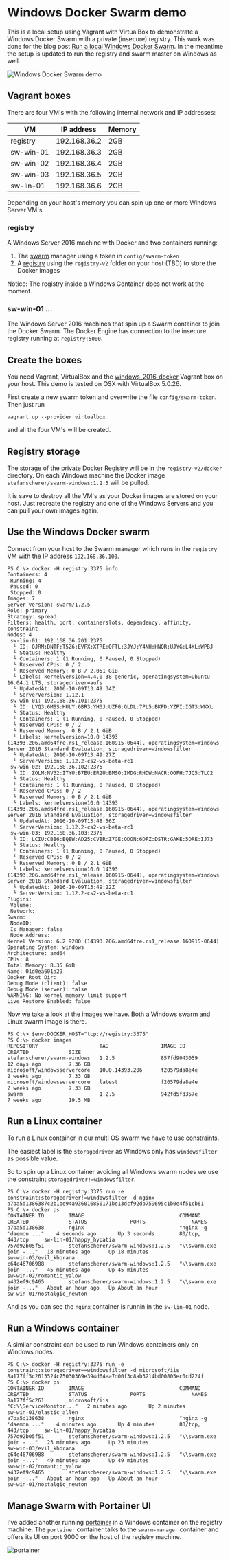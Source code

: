 # Windows Docker Swarm demo

This is a local setup using Vagrant with VirtualBox to demonstrate a Windows Docker Swarm with a private (insecure) registry. This work was done for the blog post [Run a local Windows Docker Swarm](https://stefanscherer.github.io/build-your-local-windows-docker-swarm/). In the meantime the setup is updated to run the registry and swarm master on Windows as well.

![Windows Docker Swarm demo](images/windows_swarm_demo.png)

## Vagrant boxes

There are four VM's with the following internal network and IP addresses:

| VM        | IP address   | Memory |
|-----------|--------------|--------|
| registry  | 192.168.36.2 | 2GB    |
| sw-win-01 | 192.168.36.3 | 2GB    |
| sw-win-02 | 192.168.36.4 | 2GB    |
| sw-win-03 | 192.168.36.5 | 2GB    |
| sw-lin-01 | 192.168.36.6 | 2GB    |

Depending on your host's memory you can spin up one or more Windows Server VM's.

### registry

A Windows Server 2016 machine with Docker and two containers running:

1. The [swarm](https://github.com/StefanScherer/dockerfiles-windows/tree/master/swarm) manager using a token in `config/swarm-token`
2. A [registry](https://github.com/StefanScherer/dockerfiles-windows/tree/master/registry) using the `registry-v2` folder on your host (TBD) to store the Docker images

Notice: The registry inside a Windows Container does not work at the moment.

### sw-win-01 ...

The Windows Server 2016 machines that spin up a Swarm container to join the Docker Swarm.
The Docker Engine has connection to the insecure registry running at `registry:5000`.

## Create the boxes

You need Vagrant, VirtualBox and the [windows_2016_docker](https://github.com/StefanScherer/packer-windows) Vagrant box on your host.
This demo is tested on OSX with VirtualBox 5.0.26.

First create a new swarm token and overwrite the file `config/swarm-token`.
Then just run

```
vagrant up --provider virtualbox
```

and all the four VM's will be created.

## Registry storage

The storage of the private Docker Registry will be in the `registry-v2/docker` directory. On each Windows machine the Docker image `stefanscherer/swarm-windows:1.2.5` will be pulled.

It is save to destroy all the VM's as your Docker images are stored on your host.
Just recreate the registry and one of the Windows Servers and you can pull your own images again.

## Use the Windows Docker swarm

Connect from your host to the Swarm manager which runs in the `registry` VM with the IP address `192.168.36.100`.

```
PS C:\> docker -H registry:3375 info
Containers: 4
 Running: 4
 Paused: 0
 Stopped: 0
Images: 7
Server Version: swarm/1.2.5
Role: primary
Strategy: spread
Filters: health, port, containerslots, dependency, affinity, constraint
Nodes: 4
 sw-lin-01: 192.168.36.201:2375
  └ ID: QJRM:DNTF:T5Z6:EVFX:XTRE:OFTL:3JYJ:Y4NH:HNQR:UJYG:L4KL:WPBJ
  └ Status: Healthy
  └ Containers: 1 (1 Running, 0 Paused, 0 Stopped)
  └ Reserved CPUs: 0 / 2
  └ Reserved Memory: 0 B / 2.051 GiB
  └ Labels: kernelversion=4.4.0-38-generic, operatingsystem=Ubuntu 16.04.1 LTS, storagedriver=aufs
  └ UpdatedAt: 2016-10-09T13:49:34Z
  └ ServerVersion: 1.12.1
 sw-win-01: 192.168.36.101:2375
  └ ID: LYQ3:6MSS:HULY:6BR3:YH3J:UZFG:QLDL:7PL5:BKFD:YZPI:IGT3:WKXL
  └ Status: Healthy
  └ Containers: 1 (1 Running, 0 Paused, 0 Stopped)
  └ Reserved CPUs: 0 / 2
  └ Reserved Memory: 0 B / 2.1 GiB
  └ Labels: kernelversion=10.0 14393 (14393.206.amd64fre.rs1_release.160915-0644), operatingsystem=Windows Server 2016 Standard Evaluation, storagedriver=windowsfilter
  └ UpdatedAt: 2016-10-09T13:49:27Z
  └ ServerVersion: 1.12.2-cs2-ws-beta-rc1
 sw-win-02: 192.168.36.102:2375
  └ ID: ZOLM:NV32:ITYU:B7EU:ER2U:BMSO:IMDG:RHDW:NACR:OOFH:7JQ5:TLC2
  └ Status: Healthy
  └ Containers: 1 (1 Running, 0 Paused, 0 Stopped)
  └ Reserved CPUs: 0 / 2
  └ Reserved Memory: 0 B / 2.1 GiB
  └ Labels: kernelversion=10.0 14393 (14393.206.amd64fre.rs1_release.160915-0644), operatingsystem=Windows Server 2016 Standard Evaluation, storagedriver=windowsfilter
  └ UpdatedAt: 2016-10-09T13:48:56Z
  └ ServerVersion: 1.12.2-cs2-ws-beta-rc1
 sw-win-03: 192.168.36.103:2375
  └ ID: LCIU:CBB6:EQEW:AD25:CVBR:Z7GE:ODON:6DFZ:DSTR:GAKE:5DRE:IJ73
  └ Status: Healthy
  └ Containers: 1 (1 Running, 0 Paused, 0 Stopped)
  └ Reserved CPUs: 0 / 2
  └ Reserved Memory: 0 B / 2.1 GiB
  └ Labels: kernelversion=10.0 14393 (14393.206.amd64fre.rs1_release.160915-0644), operatingsystem=Windows Server 2016 Standard Evaluation, storagedriver=windowsfilter
  └ UpdatedAt: 2016-10-09T13:49:22Z
  └ ServerVersion: 1.12.2-cs2-ws-beta-rc1
Plugins:
 Volume:
 Network:
Swarm:
 NodeID:
 Is Manager: false
 Node Address:
Kernel Version: 6.2 9200 (14393.206.amd64fre.rs1_release.160915-0644)
Operating System: windows
Architecture: amd64
CPUs: 8
Total Memory: 8.35 GiB
Name: 01d0ea601a29
Docker Root Dir:
Debug Mode (client): false
Debug Mode (server): false
WARNING: No kernel memory limit support
Live Restore Enabled: false
```

Now we take a look at the images we have. Both a Windows swarm and Linux swarm image is there.

```
PS C:\> $env:DOCKER_HOST="tcp://registry:3375"
PS C:\> docker images
REPOSITORY                    TAG                 IMAGE ID            CREATED             SIZE
stefanscherer/swarm-windows   1.2.5               857fd9043059        12 days ago         7.36 GB
microsoft/windowsservercore   10.0.14393.206      f20579da8e4e        2 weeks ago         7.33 GB
microsoft/windowsservercore   latest              f20579da8e4e        2 weeks ago         7.33 GB
swarm                         1.2.5               942fd5fd357e        7 weeks ago         19.5 MB
```

## Run a Linux container

To run a Linux container in our multi OS swarm we have to use [constraints](https://docs.docker.com/swarm/scheduler/filter/).

The easiest label is the `storagedriver` as Windows only has `windowsfilter` as possible value.

So to spin up a Linux container avoiding all Windows swarm nodes we use the constraint `storagedriver!=windowsfilter`.

```
PS C:\> docker -H registry:3375 run -e constraint:storagedriver!=windowsfilter -d nginx
a7ba5d1386387c2b1be94a936016850171be13dcf92db759695c1b0e4f51cb61
PS C:\> docker ps
CONTAINER ID        IMAGE                               COMMAND                   CREATED             STATUS              PORTS               NAMES
a7ba5d138638        nginx                               "nginx -g 'daemon ..."    4 seconds ago       Up 3 seconds        80/tcp, 443/tcp     sw-lin-01/happy_hypatia
757d92b05f51        stefanscherer/swarm-windows:1.2.5   "\\swarm.exe join -..."   18 minutes ago      Up 18 minutes                           sw-win-03/evil_khorana
c64e46706988        stefanscherer/swarm-windows:1.2.5   "\\swarm.exe join -..."   45 minutes ago      Up 45 minutes                           sw-win-02/romantic_yalow
a432ef9c9465        stefanscherer/swarm-windows:1.2.5   "\\swarm.exe join -..."   About an hour ago   Up About an hour                        sw-win-01/nostalgic_newton
```

And as you can see the `nginx` container is runnin in the  `sw-lin-01` node.

## Run a Windows container

A similar constraint can be used to run Windows containers only on Windows nodes.

```
PS C:\> docker -H registry:3375 run -e constraint:storagedriver==windowsfilter -d microsoft/iis
8a177ff5c2615524c75030369e394d64ea7d00f3c8ab3214bd00805ec0cd224f
PS C:\> docker ps
CONTAINER ID        IMAGE                               COMMAND                   CREATED             STATUS              PORTS               NAMES
8a177ff5c261        microsoft/iis                       "C:\\ServiceMonitor..."   2 minutes ago       Up 2 minutes                            sw-win-01/elastic_allen
a7ba5d138638        nginx                               "nginx -g 'daemon ..."    4 minutes ago       Up 4 minutes        80/tcp, 443/tcp     sw-lin-01/happy_hypatia
757d92b05f51        stefanscherer/swarm-windows:1.2.5   "\\swarm.exe join -..."   23 minutes ago      Up 23 minutes                           sw-win-03/evil_khorana
c64e46706988        stefanscherer/swarm-windows:1.2.5   "\\swarm.exe join -..."   49 minutes ago      Up 49 minutes                           sw-win-02/romantic_yalow
a432ef9c9465        stefanscherer/swarm-windows:1.2.5   "\\swarm.exe join -..."   About an hour ago   Up About an hour                        sw-win-01/nostalgic_newton
```

## Manage Swarm with Portainer UI

I've added another running [portainer](http://portainer.io) in a Windows container on the registry machine. The `portainer` container talks to the `swarm-manager` container and offers its UI on port 9000 on the host of the registry machine.

![portainer](images/portainer.png)
